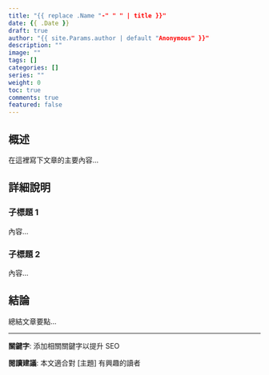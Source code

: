 ```yaml
---
title: "{{ replace .Name "-" " " | title }}"
date: {{ .Date }}
draft: true
author: "{{ site.Params.author | default "Anonymous" }}"
description: ""
image: ""
tags: []
categories: []
series: ""
weight: 0
toc: true
comments: true
featured: false
---
```


<!-- 部落格文章內容 -->

## 概述

在這裡寫下文章的主要內容...

## 詳細說明

### 子標題 1

內容...

### 子標題 2

內容...

## 結論

總結文章要點...

---

**關鍵字**: 添加相關關鍵字以提升 SEO

**閱讀建議**: 本文適合對 [主題] 有興趣的讀者
